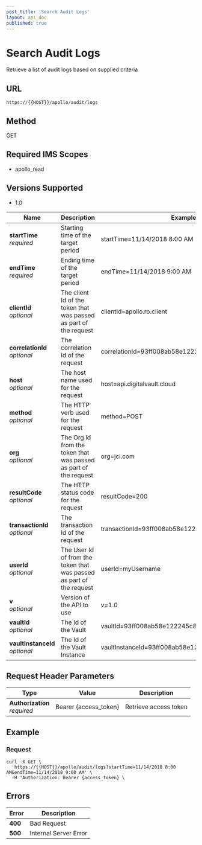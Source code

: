 ```yaml
---
post_title: 'Search Audit Logs'
layout: api_doc
published: true
---
```

# Search Audit Logs

Retrieve a list of audit logs based on supplied criteria

## URL

`https://{{HOST}}/apollo/audit/logs`

## Method

<div class="delete">GET</div>

## Required IMS Scopes

* apollo_read

## Versions Supported
* 1.0

|Name|Description|Example|Type|
|---|---|---|---|
|**startTime** <br>*required*|Starting time of the target period|startTime=11/14/2018 8:00 AM|datetime|
|**endTime** <br>*required*|Ending time of the target period|endTime=11/14/2018 9:00 AM|datetime|
|**clientId** <br>*optional*|The client Id of the token that was passed as part of the request|clientId=apollo.ro.client|string|
|**correlationId** <br>*optional*|The correlation Id of the request|correlationId=93ff008ab58e122245c8d4b509ce1348|string|
|**host** <br>*optional*|The host name used for the request|host=api.digitalvault.cloud|string|
|**method** <br>*optional*|The HTTP verb used for the request|method=POST|string|
|**org** <br>*optional*|The Org Id from the token that was passed as part of the request|org=jci&#46;com|string|
|**resultCode** <br>*optional*|The HTTP status code for the request|resultCode=200|int|
|**transactionId** <br>*optional*|The transaction Id of the request|transactionId=93ff008ab58e122245c8d4b509ce1348|string|
|**userId** <br>*optional*|The User Id of from the token that was passed as part of the request|userId=myUsername|string|
|**v**  <br>*optional*|Version of the API to use|v=1.0|string|
|**vaultId** <br>*optional*|The Id of the Vault|vaultId=93ff008ab58e122245c8d4b509ce1348|string|
|**vaultInstanceId** <br>*optional*|The Id of the Vault Instance|vaultInstanceId=93ff008ab58e122245c8d4b509ce1348|string|

## Request Header Parameters

|Type|Value|Description|
|---|---|---|
|**Authorization**<br>*required*|Bearer {access_token}|Retrieve access token|

## Example

### Request

```shell
curl -X GET \
  'https://{{HOST}}/apollo/audit/logs?startTime=11/14/2018 8:00 AM&endTime=11/14/2018 9:00 AM' \
  -H 'Authorization: Bearer {access_token} \
```

## Errors

|Error|Description|
|---|---|
|**400**| Bad Request |
|**500**| Internal Server Error |